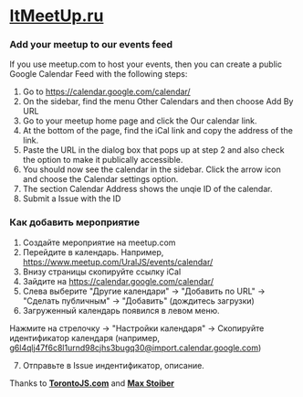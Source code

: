 # **[ItMeetUp.ru](http://itmeetup.ru/)**

### Add your meetup to our events feed

If you use meetup.com to host your events, then you can create a public Google Calendar Feed with the following steps:

1. Go to https://calendar.google.com/calendar/
2. On the sidebar, find the menu Other Calendars and then choose Add By URL
3. Go to your meetup home page and click the Our calendar link. 
4. At the bottom of the page, find the iCal link and copy the address of the link. 
5. Paste the URL in the dialog box that pops up at step 2 and also check the option to make it publically accessible. 
6. You should now see the calendar in the sidebar. Click the arrow icon and choose the Calendar settings option.
7. The section Calendar Address shows the unqie ID of the calendar. 
8. Submit a Issue with the ID

### Как добавить мероприятие

1. Создайте мероприятие на meetup.com
2. Перейдите в календарь. Например, https://www.meetup.com/UralJS/events/calendar/
3. Внизу страницы скопируйте ссылку iCal
4. Зайдите на https://calendar.google.com/calendar/
5. Слева выберите "Другие календари" -> "Добавить по URL" -> "Сделать публичным" -> "Добавить" (дождитесь загрузки)
6. Загруженный календарь появился в левом меню. 

Нажмите на стрелочку -> "Настройки календаря" -> 
Скопируйте идентификатор календаря (например, g6l4qlj47f6c8l1urnd98cjhs3bugq30@import.calendar.google.com)

7. Отправьте в Issue индентификатор, описание.



Thanks to **[TorontoJS.com](http://torontojs.com/)** and **[Max Stoiber](http://github.com/react-boilerplate/react-boilerplate)**
